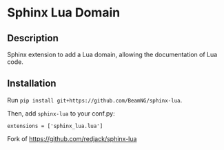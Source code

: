 Sphinx Lua Domain
=================

Description
-----------

Sphinx extension to add a Lua domain, allowing the documentation of Lua code.

Installation
------------

Run `pip install git+https://github.com/BeamNG/sphinx-lua`.

Then, add ``sphinx-lua`` to your conf.py:

    extensions = ['sphinx_lua.lua']

Fork of https://github.com/redjack/sphinx-lua
